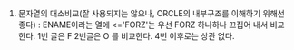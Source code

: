 1. 문자열의 대소비교(잘 사용되지는 않으나, ORCLE의 내부구조를 이해하기 위해선 좋다) : ENAME이라는 열에 <='FORZ'는 우선 FORZ 하나하나 끄집어 내서 비교한다. 1번 글은 F 2번글은 O 를 비교한다. 4번 이후로는 상관 없다.